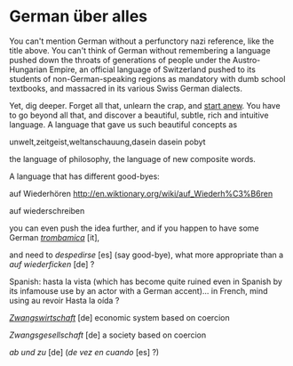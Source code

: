 German über alles
===

You can't mention German without a perfunctory nazi reference, like the title above. You can't think of German without remembering a language pushed down the throats of generations of people under the  Austro-Hungarian Empire, an official language of Switzerland pushed to its students of non-German-speaking regions as mandatory with dumb school textbooks, and massacred in its various Swiss German dialects.

Yet, dig deeper. Forget all that, unlearn the crap, and [start anew](learning-languages). You have to go beyond all that, and discover a beautiful, subtle, rich and intuitive language. A language that gave us such beautiful concepts as

unwelt,zeitgeist,weltanschauung,dasein
dasein pobyt

the language of philosophy, the language of new composite words.

A language that has different good-byes:

auf Wiederhören
http://en.wiktionary.org/wiki/auf_Wiederh%C3%B6ren

auf wiederschreiben

you can even push the idea further, and if you happen to have some German *[trombamica](trombamici)* [it],

and need to *despedirse* [es] (say good-bye), what more appropriate than a *auf wiederficken* [de] ?

Spanish: hasta la vista (which has become quite ruined even in Spanish by its infamouse use by an actor with a German accent)... in French, mind using au revoir
Hasta la oída ?

*[Zwangswirtschaft](http://mises.org/midroad/mr5.asp)* [de] economic system based on coercion

*Zwangsgesellschaft* [de] a society based on coercion


*ab und zu* [de] (*de vez en cuando* [es] ?)
